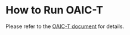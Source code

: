 
# How to Run OAIC-T
Please refer to the [OAIC-T document](https://openaicellular.github.io/oaic/oaic_t.html) for details.

